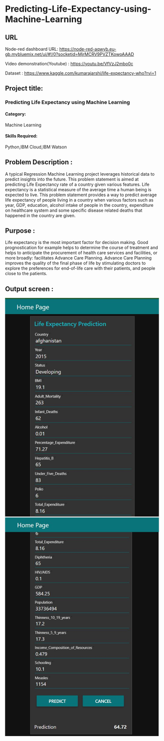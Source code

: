 # Predicting-Life-Expectancy-using-Machine-Learning

## URL

Node-red dashboard URL: https://node-red-aqwyb.eu-gb.mybluemix.net/ui/#!/0?socketid=MjrMCRV9PVZTKowoAAAD

Video demonstration(Youtube) : https://youtu.be/VfVzJ2mbo0c 

Dataset : https://www.kaggle.com/kumarajarshi/life-expectancy-who?rvi=1


## Project title: 
### Predicting Life Expectancy using Machine Learning
#### Category: 
Machine Learning
#### Skills Required:
Python,IBM Cloud,IBM Watson




## Problem Description :

A typical Regression Machine Learning project leverages historical data to predict insights into the future. This problem statement is aimed at predicting Life Expectancy rate of a country given various features.
Life expectancy is a statistical measure of the average time a human being is expected to live. This problem statement provides a way to predict average life expectancy of people living in a country when various factors such as year, GDP, education, alcohol intake of people in the country, expenditure on healthcare system and some specific disease related deaths that happened in the country are given.

## Purpose :
Life expectancy is the most important factor for decision making. Good prognostication for example helps to determine the course of treatment and helps to anticipate the procurement of health care services and facilities, or more broadly: facilitates Advance Care Planning. Advance Care Planning improves the quality of the final phase of life by stimulating doctors to explore the preferences for end-of-life care with their patients, and people close to the patients.

## Output screen :

![output1](Output_UI/output1.JPG)
![output2](Output_UI/output2.JPG)


